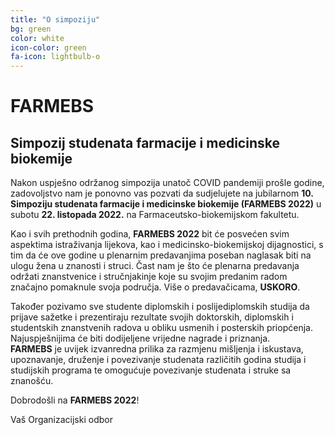 ```yaml
---
title: "O simpoziju"
bg: green
color: white
icon-color: green
fa-icon: lightbulb-o
---
```

# **FARMEBS**

## Simpozij studenata farmacije i medicinske biokemije

Nakon uspješno održanog simpozija unatoč COVID pandemiji prošle godine, zadovoljstvo nam je ponovno vas pozvati da sudjelujete na jubilarnom **10. Simpoziju studenata farmacije i medicinske biokemije (FARMEBS 2022)** u subotu **22. listopada 2022.** na Farmaceutsko-biokemijskom fakultetu.  
 
Kao i svih prethodnih godina, **FARMEBS 2022** bit će posvećen svim aspektima istraživanja lijekova, kao i medicinsko-biokemijskoj dijagnostici, s tim da će ove godine u plenarnim predavanjima poseban naglasak biti na ulogu žena u znanosti i struci. 
Čast nam je što će plenarna predavanja održati znanstvenice i stručnjakinje koje su svojim predanim radom značajno pomaknule svoja područja. Više o predavačicama, **USKORO**.

Također pozivamo sve studente diplomskih i poslijediplomskih studija da prijave sažetke i prezentiraju rezultate svojih doktorskih, diplomskih i studentskih znanstvenih radova u obliku usmenih i posterskih priopćenja. Najuspješnijima će biti dodijeljene vrijedne nagrade i priznanja.  
**FARMEBS** je uvijek izvanredna prilika za razmjenu mišljenja i iskustava, upoznavanje, druženje i povezivanje studenata različitih godina studija i studijskih programa te omogućuje povezivanje studenata i struke sa znanošću.


Dobrodošli na **FARMEBS 2022**!


Vaš Organizacijski odbor